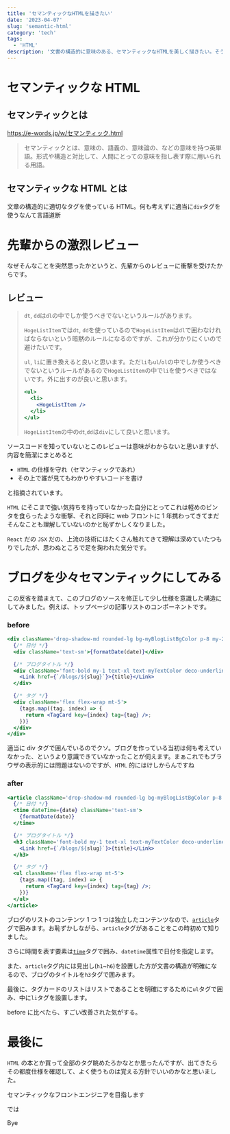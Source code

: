 ```yaml
---
title: 'セマンティックなHTMLを描きたい'
date: '2023-04-07'
slug: 'semantic-html'
category: 'tech'
tags:
  - 'HTML'
description: '文書の構造的に意味のある、セマンティックなHTMLを美しく描きたい。そう思います。'
---
```


# セマンティックな HTML

## セマンティックとは

https://e-words.jp/w/セマンティック.html

> セマンティックとは、意味の、語義の、意味論の、などの意味を持つ英単語。形式や構造と対比して、人間にとっての意味を指し表す際に用いられる用語。

## セマンティックな HTML とは

文章の構造的に適切なタグを使っている HTML。何も考えずに適当に`div`タグを使うなんて言語道断

# 先輩からの激烈レビュー

なぜそんなことを突然思ったかというと、先輩からのレビューに衝撃を受けたからです。

## レビュー

> `dt`, `dd`は`dl`の中でしか使うべきでないというルールがあります。
>
> `HogeListItem`では`dt`, `dd`を使っているので`HogeListItem`は`dl`で囲わなければならないという暗黙のルールになるのですが、これが分かりにくいので避けたいです。
>
> `ul`, `li`に置き換えると良いと思います。ただ`li`も`ul`/`ol`の中でしか使うべきでないというルールがあるので`HogeListItem`の中で`li`を使うべきではないです。外に出すのが良いと思います。
>
> ```jsx
> <ul>
>   <li>
>     <HogeListItem />
>   </li>
> </ul>
> ```
>
> `HogeListItem`の中の`dt`,`dd`は`div`にして良いと思います。

ソースコードを知っていないとこのレビューは意味がわからないと思いますが、内容を簡潔にまとめると

- `HTML` の仕様を守れ（セマンティックであれ）
- その上で誰が見てもわかりやすいコードを書け

と指摘されています。

`HTML` にそこまで強い気持ちを持っていなかった自分にとってこれは軽めのビンタを食らったような衝撃、それと同時に web フロントに 1 年携わってきてまだそんなことも理解していないのかと恥ずかしくなりました。

`React` だの `JSX` だの、上流の技術にはたくさん触れてきて理解は深めていたつもりでしたが、思わぬところで足を掬われた気分です。

# ブログを少々セマンティックにしてみる

この反省を踏まえて、このブログのソースを修正して少し仕様を意識した構造にしてみました。例えば、トップページの記事リストのコンポーネントです。

### before

```jsx:before.jsx
<div className='drop-shadow-md rounded-lg bg-myBlogListBgColor p-8 my-2'>
  {/* 日付 */}
  <div className='text-sm'>{formatDate(date)}</div>

  {/* ブログタイトル */}
  <div className='font-bold my-1 text-xl text-myTextColor deco-underline-text cursor-pointer'>
    <Link href={`/blogs/${slug}`}>{title}</Link>
  </div>

  {/* タグ */}
  <div className='flex flex-wrap mt-5'>
    {tags.map((tag, index) => {
      return <TagCard key={index} tag={tag} />;
    })}
  </div>
</div>
```

適当に div タグで囲んでいるのでクソ。ブログを作っている当初は何も考えていなかった、というより意識できていなかったことが伺えます。まぁこれでもブラウザの表示的には問題はないのですが、`HTML` 的にはけしからんですね

### after

```jsx:after.jsx
<article className='drop-shadow-md rounded-lg bg-myBlogListBgColor p-8 my-2'>
  {/* 日付 */}
  <time dateTime={date} className='text-sm'>
    {formatDate(date)}
  </time>

  {/* ブログタイトル */}
  <h3 className='font-bold my-1 text-xl text-myTextColor deco-underline-text cursor-pointer'>
    <Link href={`/blogs/${slug}`}>{title}</Link>
  </h3>

  {/* タグ */}
  <ul className='flex flex-wrap mt-5'>
    {tags.map((tag, index) => {
      return <TagCard key={index} tag={tag} />;
    })}
  </ul>
</article>
```

ブログのリストのコンテンツ 1 つ 1 つは独立したコンテンツなので、[`article`](https://developer.mozilla.org/ja/docs/Web/HTML/Element/article)タグで囲みます。お恥ずかしながら、`article`タグがあることをこの時初めて知りました。

さらに時間を表す要素は[`time`](https://developer.mozilla.org/ja/docs/Web/HTML/Element/time)タグで囲み、`datetime`属性で日付を指定します。

また、`article`タグ内には見出し(`h1`~`h6`)を設置した方が文書の構造が明確になるので、ブログのタイトルを`h3`タグで囲みます。

最後に、タグカードのリストはリストであることを明確にするために`ul`タグで囲み、中に`li`タグを設置します。

before に比べたら、すごい改善された気がする。

# 最後に

`HTML` の本とか買って全部のタグ眺めたろかなとか思ったんですが、出てきたらその都度仕様を確認して、よく使うものは覚える方針でいいのかなと思いました。

セマンティックなフロントエンジニアを目指します

では

Bye
